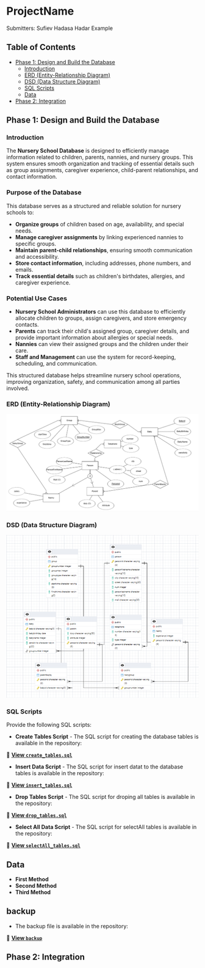 

# ProjectName 

Submitters: Sufiev Hadasa Hadar Example

## Table of Contents  
- [Phase 1: Design and Build the Database](#phase-1-design-and-build-the-database)  
  - [Introduction](#introduction)  
  - [ERD (Entity-Relationship Diagram)](#erd-entity-relationship-diagram)  
  - [DSD (Data Structure Diagram)](#dsd-data-structure-diagram)  
  - [SQL Scripts](#sql-scripts)  
  - [Data](#data)  
- [Phase 2: Integration](#phase-2-integration)  

## Phase 1: Design and Build the Database  

### Introduction

The **Nursery School Database** is designed to efficiently manage information related to children, parents, nannies, and nursery groups. This system ensures smooth organization and tracking of essential details such as group assignments, caregiver experience, child-parent relationships, and contact information.

### Purpose of the Database
This database serves as a structured and reliable solution for nursery schools to:  
- **Organize groups** of children based on age, availability, and special needs.  
- **Manage caregiver assignments** by linking experienced nannies to specific groups.  
- **Maintain parent-child relationships**, ensuring smooth communication and accessibility.  
- **Store contact information**, including addresses, phone numbers, and emails.  
- **Track essential details** such as children's birthdates, allergies, and caregiver experience.  

### Potential Use Cases
- **Nursery School Administrators** can use this database to efficiently allocate children to groups, assign caregivers, and store emergency contacts.  
- **Parents** can track their child's assigned group, caregiver details, and provide important information about allergies or special needs.  
- **Nannies** can view their assigned groups and the children under their care.  
- **Staff and Management** can use the system for record-keeping, scheduling, and communication.  

This structured database helps streamline nursery school operations, improving organization, safety, and communication among all parties involved.

###  ERD (Entity-Relationship Diagram)    
![ERD Diagram](Phase1/ERDAndDSTFiles/ERD.png)  

###  DSD (Data Structure Diagram)   
![DSD Diagram](Phase1/ERDAndDSTFiles/DSD.png)  

###  SQL Scripts  
Provide the following SQL scripts:  
- **Create Tables Script** - The SQL script for creating the database tables is available in the repository:  

📜 **[View `create_tables.sql`](Phase1/scripts/NurserySchoolCreateTable.sql)**  

- **Insert Data Script** - The SQL script for insert datat to the database tables is available in the repository:  

📜 **[View `insert_tables.sql`](Phase1/scripts/NurserySchoolInserts.sql)**  
 
- **Drop Tables Script** - The SQL script for droping all tables is available in the repository:  

📜 **[View `drop_tables.sql`](Phase1/scripts/NurserySchoolDropTable.sql)**  

- **Select All Data Script**  - The SQL script for selectAll tables is available in the repository:  

📜 **[View `selectAll_tables.sql`](Phase1/scripts/NurserySchoolSelectAll.sql)**  
  
##  Data
- **First Method**
- **Second Method**
- **Third Method**

## backup 
-  The backup file is available in the repository:  

📜 **[View `backup`](Phase1/Backup/backup04032025)**  



## Phase 2: Integration 
